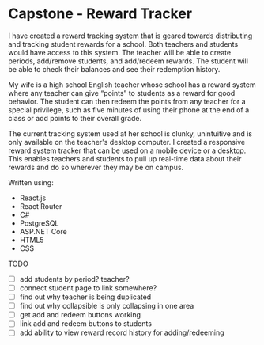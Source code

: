 # Capstone - Reward Tracker

I have created a reward tracking system that is geared towards distributing and tracking student rewards for a school. Both teachers and students would have access to this system. The teacher will be able to create periods, add/remove students, and add/redeem rewards. The student will be able to check their balances and see their redemption history.

My wife is a high school English teacher whose school has a reward system where any teacher can give “points” to students as a reward for good behavior. The student can then redeem the points from any teacher for a special privilege, such as five minutes of using their phone at the end of a class or add points to their overall grade.

The current tracking system used at her school is clunky, unintuitive and is only available on the teacher's desktop computer. I created a responsive reward system tracker that can be used on a mobile device or a desktop. This enables teachers and students to pull up real-time data about their rewards and do so wherever they may be on campus.

Written using:

- React.js
- React Router
- C#
- PostgreSQL
- ASP.NET Core
- HTML5
- CSS

TODO

- [ ] add students by period? teacher?
- [ ] connect student page to link somewhere?
- [ ] find out why teacher is being duplicated
- [ ] find out why collapsible is only collapsing in one area
- [ ] get add and redeem buttons working
- [ ] link add and redeem buttons to students
- [ ] add ability to view reward record history for adding/redeeming
